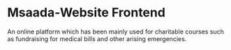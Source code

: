 # Msaada-Website Frontend
An online platform which has been mainly used for charitable courses such as fundraising for medical bills and other arising emergencies.
